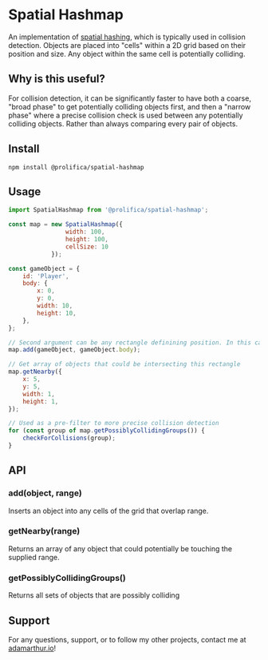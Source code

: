 # Spatial Hashmap
An implementation of [spatial hashing](https://en.wikipedia.org/wiki/Collision_detection#Spatial_partitioning), which is typically used in collision detection. Objects are placed into "cells" within a 2D grid based on their position and size. Any object within the same cell is potentially colliding.


## Why is this useful?
For collision detection, it can be significantly faster to have both a coarse, "broad phase" to get potentially colliding objects first, and then a "narrow phase" where a precise collision check is used between any potentially colliding objects. Rather than always comparing every pair of objects.


## Install
`npm install @prolifica/spatial-hashmap`

## Usage

```javascript
import SpatialHashmap from '@prolifica/spatial-hashmap';

const map = new SpatialHashmap({ 
                width: 100, 
                height: 100, 
                cellSize: 10 
            });

const gameObject = {
    id: 'Player',
    body: {
        x: 0,
        y: 0,
        width: 10,
        height: 10,
    },
};

// Second argument can be any rectangle definining position. In this case the player.body is a rectangle.
map.add(gameObject, gameObject.body);

// Get array of objects that could be intersecting this rectangle
map.getNearby({
    x: 5,
    y: 5,
    width: 1,
    height: 1,
});

// Used as a pre-filter to more precise collision detection
for (const group of map.getPossiblyCollidingGroups()) {
    checkForCollisions(group);
}
```

## API

### add(object, range)
Inserts an object into any cells of the grid that overlap range.

### getNearby(range)
Returns an array of any object that could potentially be touching the supplied range.

### getPossiblyCollidingGroups()
Returns all sets of objects that are possibly colliding


## Support
For any questions, support, or to follow my other projects, contact me at [adamarthur.io](https://adamarthur.io)!


